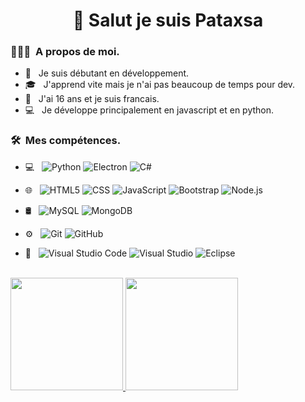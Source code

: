 <h1 align="center">👋 Salut je suis Pataxsa</h1>

<h3> 👨🏻‍💻 &nbsp;A propos de moi.</h3>

- 🔰 &nbsp; Je suis débutant en développement.
- 🎓 &nbsp; J'apprend vite mais je n'ai pas beaucoup de temps pour dev.
- 🎂 &nbsp; J'ai 16 ans et je suis francais.
- 💻 &nbsp; Je développe principalement en javascript et en python.

<h3> 🛠 &nbsp;Mes compétences.</h3>

- 💻 &nbsp;
  ![Python](https://img.shields.io/badge/-Python-333333?style=flat&logo=python)
  ![Electron](https://img.shields.io/badge/-Electron-333333?style=flat&logo=electron)
  ![C#](https://img.shields.io/badge/-CS-333333?style=flat&logo=C#3&logoColor=1572B6)

- 🌐 &nbsp;
  ![HTML5](https://img.shields.io/badge/-HTML5-333333?style=flat&logo=HTML5)
  ![CSS](https://img.shields.io/badge/-CSS-333333?style=flat&logo=CSS3&logoColor=1572B6)
  ![JavaScript](https://img.shields.io/badge/-JavaScript-333333?style=flat&logo=javascript)
  ![Bootstrap](https://img.shields.io/badge/-Bootstrap-333333?style=flat&logo=bootstrap&logoColor=563D7C)
  ![Node.js](https://img.shields.io/badge/-Node.js-333333?style=flat&logo=node.js)
- 🛢 &nbsp;
  ![MySQL](https://img.shields.io/badge/-MySQL-333333?style=flat&logo=mysql)
  ![MongoDB](https://img.shields.io/badge/-MongoDB-333333?style=flat&logo=mongodb)
- ⚙️ &nbsp;
  ![Git](https://img.shields.io/badge/-Git-333333?style=flat&logo=git)
  ![GitHub](https://img.shields.io/badge/-GitHub-333333?style=flat&logo=github)
- 🔧 &nbsp;
  ![Visual Studio Code](https://img.shields.io/badge/-Visual%20Studio%20Code-333333?style=flat&logo=visual-studio-code&logoColor=007ACC)
  ![Visual Studio](https://img.shields.io/badge/-Visual%20Studio%20-333333?style=flat&logo=visual-studio&logoColor=007ACC)
  ![Eclipse](https://img.shields.io/badge/-Eclipse-333333?style=flat&logo=eclipse-ide&logoColor=2C2255)


<br/>

<a href="https://github.com/Pataxsa">
  <img height="180em" src="https://github-readme-stats.vercel.app/api?username=Pataxsa&theme=buefy&show_icons=true" />
  <img height="180em" src="https://github-readme-stats.vercel.app/api/top-langs/?username=Pataxsa&theme=buefy&layout=compact" />
</a>

<br/>
